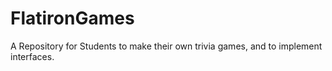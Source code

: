 # FlatironGames
A Repository for Students to make their own trivia games, and to implement interfaces.
